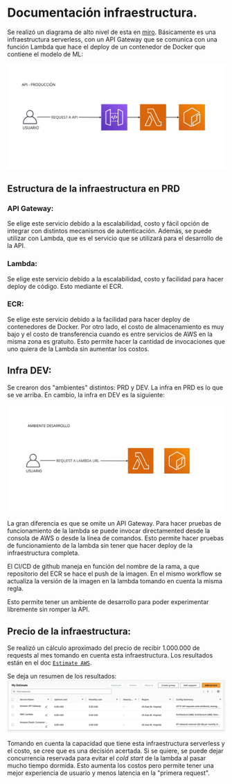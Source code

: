 # Documentación infraestructura.

Se realizó un diagrama de alto nivel de esta en [miro](https://miro.com/app/board/uXjVMWB33-4=/?share_link_id=138467065206). Básicamente es una infraestructura serverless, con un API Gateway que se comunica con una función Lambda que hace el deploy de un contenedor de Docker que contiene el modelo de ML:

![Infra PRD](imgs/aws-challenge-neuralworks-prd.jpg)

## Estructura de la infraestructura en PRD

### API Gateway:

Se elige este servicio debido a la escalabilidad, costo y fácil opción de integrar con distintos mecanismos de autenticación. Además, se puede utilizar con Lambda, que es el servicio que se utilizará para el desarrollo de la API.

### Lambda:

Se elige este servicio debido a la escalabilidad, costo y facilidad para hacer deploy de código. Esto mediante el ECR.

### ECR:

Se elige este servicio debido a la facilidad para hacer deploy de contenedores de Docker. Por otro lado, el costo de almacenamiento es muy bajo y el costo de transferencia cuando es entre servicios de AWS en la misma zona es gratuito. Esto permite hacer la cantidad de invocaciones que uno quiera de la Lambda sin aumentar los costos.


## Infra DEV:

Se crearon dos "ambientes" distintos: PRD y DEV. La infra en PRD es lo que se ve arriba. En cambio, la infra en DEV es la siguiente:

![Infra DEV](imgs/aws-challenge-neuralworks-dev.jpg)

La gran diferencia es que se omite un API Gateway. Para hacer pruebas de funcionamiento de la lambda se puede invocar directamented desde la consola de AWS o desde la línea de comandos. Esto permite hacer pruebas de funcionamiento de la lambda sin tener que hacer deploy de la infraestructura completa. 

El CI/CD de github maneja en función del nombre de la rama, a que repositorio del ECR se hace el push de la imagen. En el mismo workflow se actualiza la versión de la imagen en la lambda tomando en cuenta la misma regla. 

Esto permite tener un ambiente de desarrollo para poder experimentar libremente sin romper la API. 


## Precio de la infraestructura:

Se realizó un cálculo aproximado del precio de recibir 1.000.000 de requests al mes tomando en cuenta esta infraestructura. Los resultados están en el doc [`Estimate AWS`](other/My%20Estimate%20-%20AWS%20Pricing%20Calculator.pdf).

Se deja un resumen de los resultados:
![Estimate AWS](imgs/estimate.png)

Tomando en cuenta la capacidad que tiene esta infraestructura serverless y el costo, se cree que es una decisión acertada. Si se quiere, se puede dejar concurrencia reservada para evitar el *cold start* de la lambda al pasar mucho tiempo dormida. Esto aumenta los costos pero permite tener una mejor experiencia de usuario y menos latencia en la "primera request".